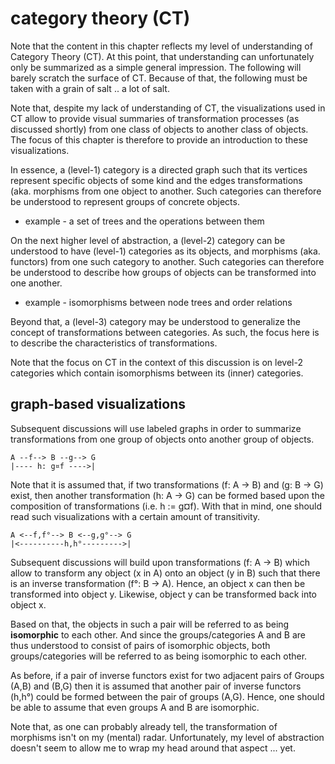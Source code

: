 
# category theory (CT)

Note that the content in this chapter reflects my level of understanding of
Category Theory (CT). At this point, that understanding can unfortunately only
be summarized as a simple general impression. The following will barely scratch
the surface of CT. Because of that, the following must be taken with a grain of
salt .. a lot of salt.

Note that, despite my lack of understanding of CT, the visualizations used in
CT allow to provide visual summaries of transformation processes (as discussed
shortly) from one class of objects to another class of objects. The focus of
this chapter is therefore to provide an introduction to these visualizations.

<!-- ======================================================================= -->

In essence, a (level-1) category is a directed graph such that its vertices
represent specific objects of some kind and the edges transformations (aka.
morphisms from one object to another. Such categories can therefore be
understood to represent groups of concrete objects.

* example - a set of trees and the operations between them

On the next higher level of abstraction, a (level-2) category can be understood
to have (level-1) categories as its objects, and morphisms (aka. functors) from
one such category to another. Such categories can therefore be understood to
describe how groups of objects can be transformed into one another.

* example - isomorphisms between node trees and order relations

Beyond that, a (level-3) category may be understood to generalize the concept
of transformations between categories. As such, the focus here is to describe
the characteristics of transformations.

Note that the focus on CT in the context of this discussion is on level-2
categories which contain isomorphisms between its (inner) categories.

<!-- ======================================================================= -->
## graph-based visualizations

Subsequent discussions will use labeled graphs in order to summarize
transformations from one group of objects onto another group of objects.

```
A --f--> B --g--> G
|---- h: g¤f ---->|
```

Note that it is assumed that, if two transformations (f: A -> B) and
(g: B -> G) exist, then another transformation (h: A -> G) can be formed
based upon the composition of transformations (i.e. h := g¤f). With that
in mind, one should read such visualizations with a certain amount of
transitivity.

```
A <--f,f°--> B <--g,g°--> G
|<----------h,h°--------->|
```

Subsequent discussions will build upon transformations (f: A -> B) which
allow to transform any object (x in A) onto an object (y in B) such that
there is an inverse transformation (f°: B -> A). Hence, an object x can
then be transformed into object y. Likewise, object y can be transformed
back into object x.

Based on that, the objects in such a pair will be referred to as being
**isomorphic** to each other. And since the groups/categories A and B
are thus understood to consist of pairs of isomorphic objects, both
groups/categories will be referred to as being isomorphic to each other.

As before, if a pair of inverse functors exist for two adjacent pairs of
Groups (A,B) and (B,G) then it is assumed that another pair of inverse
functors (h,h°) could be formed between the pair of groups (A,G). Hence,
one should be able to assume that even groups A and B are isomorphic.

Note that, as one can probably already tell, the transformation of morphisms
isn't on my (mental) radar. Unfortunately, my level of abstraction doesn't
seem to allow me to wrap my head around that aspect ... yet.
